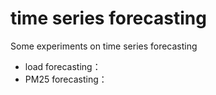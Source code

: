 # time series forecasting
 Some experiments on time series forecasting


- load forecasting：
- PM25 forecasting：
